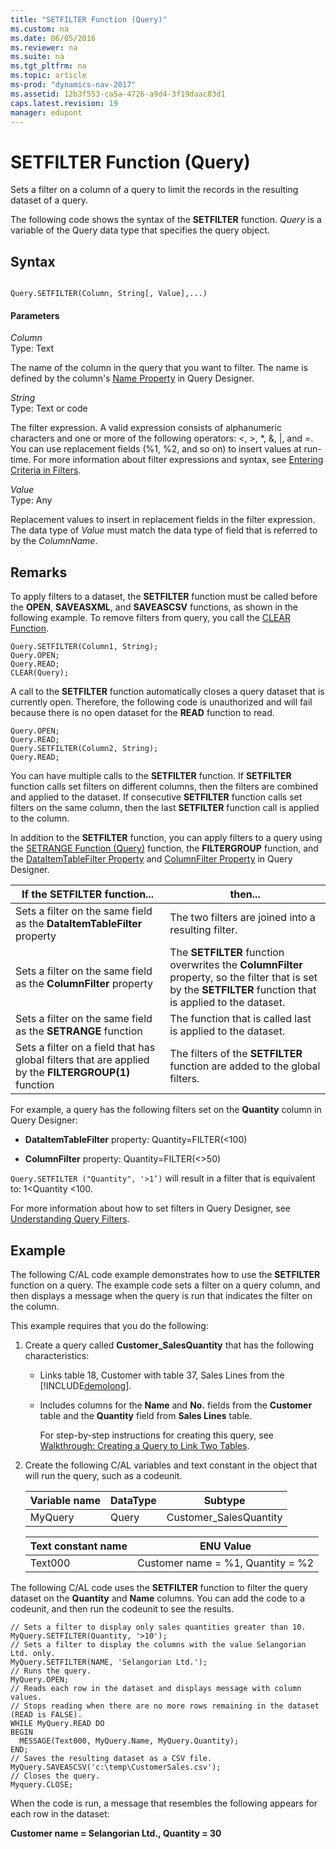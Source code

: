 ```yaml
---
title: "SETFILTER Function (Query)"
ms.custom: na
ms.date: 06/05/2016
ms.reviewer: na
ms.suite: na
ms.tgt_pltfrm: na
ms.topic: article
ms-prod: "dynamics-nav-2017"
ms.assetid: 12b3f553-ca5a-4726-a9d4-3f19daac83d1
caps.latest.revision: 19
manager: edupont
---
```

# SETFILTER Function (Query)
Sets a filter on a column of a query to limit the records in the resulting dataset of a query.  
  
 The following code shows the syntax of the **SETFILTER** function. *Query* is a variable of the Query data type that specifies the query object.  
  
## Syntax  
  
```  
  
Query.SETFILTER(Column, String[, Value],...)  
```  
  
#### Parameters  
 *Column*  
 Type: Text  
  
 The name of the column in the query that you want to filter. The name is defined by the column's [Name Property](Name-Property-duplicate.md) in Query Designer.  
  
 *String*  
 Type: Text or code  
  
 The filter expression. A valid expression consists of alphanumeric characters and one or more of the following operators: \<, >, \*, &, &#124;, and =. You can use replacement fields \(%1, %2, and so on\) to insert values at run-time. For more information about filter expressions and syntax, see [Entering Criteria in Filters](Entering-Criteria-in-Filters.md).  
  
 *Value*  
 Type: Any  
  
 Replacement values to insert in replacement fields in the filter expression. The data type of *Value* must match the data type of field that is referred to by the *ColumnName*.  
  
## Remarks  
 To apply filters to a dataset, the **SETFILTER** function must be called before the **OPEN**, **SAVEASXML**, and **SAVEASCSV** functions, as shown in the following example. To remove filters from query, you call the [CLEAR Function](CLEAR-Function.md).  
  
```  
Query.SETFILTER(Column1, String);  
Query.OPEN;  
Query.READ;  
CLEAR(Query);  
```  
  
 A call to the **SETFILTER** function automatically closes a query dataset that is currently open. Therefore, the following code is unauthorized and will fail because there is no open dataset for the **READ** function to read.  
  
```  
Query.OPEN;  
Query.READ;  
Query.SETFILTER(Column2, String);  
Query.READ;  
```  
  
 You can have multiple calls to the **SETFILTER** function. If **SETFILTER** function calls set filters on different columns, then the filters are combined and applied to the dataset. If consecutive **SETFILTER** function calls set filters on the same column, then the last **SETFILTER** function call is applied to the column.  
  
 In addition to the **SETFILTER** function, you can apply filters to a query using the [SETRANGE Function \(Query\)](SETRANGE-Function--Query-.md) function, the **FILTERGROUP** function, and the [DataItemTableFilter Property](DataItemTableFilter-Property.md) and [ColumnFilter Property](ColumnFilter-Property.md) in Query Designer.  
  
|If the **SETFILTER** function...|then...|  
|--------------------------------------|-------------|  
|Sets a filter on the same field as the **DataItemTableFilter** property|The two filters are joined into a resulting filter.|  
|Sets a filter on the same field as the **ColumnFilter** property|The **SETFILTER** function overwrites the **ColumnFilter** property, so the filter that is set by the **SETFILTER** function that is applied to the dataset.|  
|Sets a filter on the same field as the **SETRANGE** function|The function that is called last is applied to the dataset.|  
|Sets a filter on a field that has global filters that are applied by the **FILTERGROUP\(1\)** function|The filters of the **SETFILTER** function are added to the global filters.|  
  
 For example, a query has the following filters set on the **Quantity** column in Query Designer:  
  
-   **DataItemTableFilter** property: Quantity=FILTER\(\<100\)  
  
-   **ColumnFilter** property: Quantity=FILTER\(\<>50\)  
  
 `Query.SETFILTER ("Quantity", '>1’)` will result in a filter that is equivalent to: 1\<Quantity \<100.  
  
 For more information about how to set filters in Query Designer, see [Understanding Query Filters](Understanding-Query-Filters.md).  
  
## Example  
 The following C/AL code example demonstrates how to use the **SETFILTER** function on a query. The example code sets a filter on a query column, and then displays a message when the query is run that indicates the filter on the column.  
  
 This example requires that you do the following:  
  
1.  Create a query called **Customer\_SalesQuantity** that has the following characteristics:  
  
    -   Links table 18, Customer with table 37, Sales Lines from the [!INCLUDE[demolong](includes/demolong_md.md)].  
  
    -   Includes columns for the **Name** and **No.** fields from the **Customer** table and the **Quantity** field from **Sales Lines** table.  
  
         For step-by-step instructions for creating this query, see [Walkthrough: Creating a Query to Link Two Tables](Walkthrough--Creating-a-Query-to-Link-Two-Tables.md).  
  
2.  Create the following C/AL variables and text constant in the object that will run the query, such as a codeunit.  
  
    |Variable name|DataType|Subtype|  
    |-------------------|--------------|-------------|  
    |MyQuery|Query|Customer\_SalesQuantity|  
  
    |Text constant name|ENU Value|  
    |------------------------|---------------|  
    |Text000|Customer name = %1, Quantity = %2|  
  
 The following C/AL code uses the **SETFILTER** function to filter the query dataset on the **Quantity** and **Name** columns. You can add the code to a codeunit, and then run the codeunit to see the results.  
  
```  
// Sets a filter to display only sales quantities greater than 10.  
MyQuery.SETFILTER(Quantity, '>10');  
// Sets a filter to display the columns with the value Selangorian Ltd. only.  
MyQuery.SETFILTER(NAME, 'Selangorian Ltd.');  
// Runs the query.  
MyQuery.OPEN;  
// Reads each row in the dataset and displays message with column values.  
// Stops reading when there are no more rows remaining in the dataset (READ is FALSE).  
WHILE MyQuery.READ DO  
BEGIN  
  MESSAGE(Text000, MyQuery.Name, MyQuery.Quantity);  
END;   
// Saves the resulting dataset as a CSV file.  
MyQuery.SAVEASCSV('c:\temp\CustomerSales.csv');  
// Closes the query.  
Myquery.CLOSE;  
```  
  
 When the code is run, a message that resembles the following appears for each row in the dataset:  
  
 **Customer name = Selangorian Ltd., Quantity = 30**